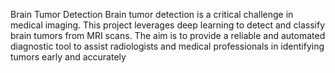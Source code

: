 Brain Tumor Detection
Brain tumor detection is a critical challenge in medical imaging. This project leverages deep learning to detect and classify brain tumors from MRI scans. The aim is to provide a reliable and automated diagnostic tool to assist radiologists and medical professionals in identifying tumors early and accurately

